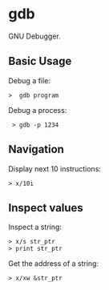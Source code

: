 # gdb

GNU Debugger.

## Basic Usage

Debug a file:
	
	>  gdb program

Debug a process:
	
	 > gdb -p 1234

## Navigation

Display next 10 instructions:
	
	> x/10i
	 
## Inspect values

Inspect a string:

	> x/s str_ptr
	> print str_ptr

Get the address of a string:

	> x/xw &str_ptr
